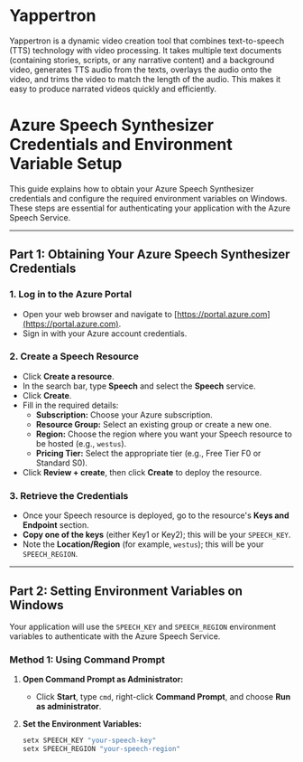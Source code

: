 ﻿# Yappertron

Yappertron is a dynamic video creation tool that combines text-to-speech (TTS) technology with video processing. It takes multiple text documents (containing stories, scripts, or any narrative content) and a background video, generates TTS audio from the texts, overlays the audio onto the video, and trims the video to match the length of the audio. This makes it easy to produce narrated videos quickly and efficiently.

# Azure Speech Synthesizer Credentials and Environment Variable Setup

This guide explains how to obtain your Azure Speech Synthesizer credentials and configure the required environment variables on Windows. These steps are essential for authenticating your application with the Azure Speech Service.

---

## Part 1: Obtaining Your Azure Speech Synthesizer Credentials

### 1. Log in to the Azure Portal

- Open your web browser and navigate to [https://portal.azure.com](https://portal.azure.com).
- Sign in with your Azure account credentials.

### 2. Create a Speech Resource

- Click **Create a resource**.
- In the search bar, type **Speech** and select the **Speech** service.
- Click **Create**.
- Fill in the required details:
  - **Subscription:** Choose your Azure subscription.
  - **Resource Group:** Select an existing group or create a new one.
  - **Region:** Choose the region where you want your Speech resource to be hosted (e.g., `westus`).
  - **Pricing Tier:** Select the appropriate tier (e.g., Free Tier F0 or Standard S0).
- Click **Review + create**, then click **Create** to deploy the resource.

### 3. Retrieve the Credentials

- Once your Speech resource is deployed, go to the resource's **Keys and Endpoint** section.
- **Copy one of the keys** (either Key1 or Key2); this will be your `SPEECH_KEY`.
- Note the **Location/Region** (for example, `westus`); this will be your `SPEECH_REGION`.

---

## Part 2: Setting Environment Variables on Windows

Your application will use the `SPEECH_KEY` and `SPEECH_REGION` environment variables to authenticate with the Azure Speech Service.

### Method 1: Using Command Prompt

1. **Open Command Prompt as Administrator:**
   - Click **Start**, type `cmd`, right-click **Command Prompt**, and choose **Run as administrator**.

2. **Set the Environment Variables:**

   ```cmd
   setx SPEECH_KEY "your-speech-key"
   setx SPEECH_REGION "your-speech-region"
   ```
